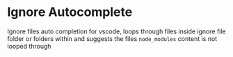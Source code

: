# Ignore Autocomplete
Ignore files auto completion for vscode, loops through files inside ignore file folder or folders within and suggests the files `node_modules` content is not looped through
